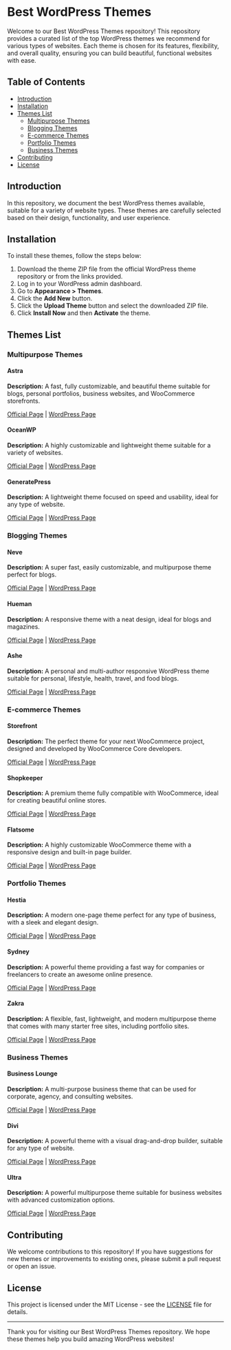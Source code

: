 # Best WordPress Themes

Welcome to our Best WordPress Themes repository! This repository provides a curated list of the top WordPress themes we recommend for various types of websites. Each theme is chosen for its features, flexibility, and overall quality, ensuring you can build beautiful, functional websites with ease.

## Table of Contents
- [Introduction](#introduction)
- [Installation](#installation)
- [Themes List](#themes-list)
  - [Multipurpose Themes](#multipurpose-themes)
  - [Blogging Themes](#blogging-themes)
  - [E-commerce Themes](#e-commerce-themes)
  - [Portfolio Themes](#portfolio-themes)
  - [Business Themes](#business-themes)
- [Contributing](#contributing)
- [License](#license)

## Introduction

In this repository, we document the best WordPress themes available, suitable for a variety of website types. These themes are carefully selected based on their design, functionality, and user experience.

## Installation

To install these themes, follow the steps below:

1. Download the theme ZIP file from the official WordPress theme repository or from the links provided.
2. Log in to your WordPress admin dashboard.
3. Go to **Appearance > Themes**.
4. Click the **Add New** button.
5. Click the **Upload Theme** button and select the downloaded ZIP file.
6. Click **Install Now** and then **Activate** the theme.

## Themes List

### Multipurpose Themes

#### Astra
**Description:** A fast, fully customizable, and beautiful theme suitable for blogs, personal portfolios, business websites, and WooCommerce storefronts.

[Official Page](https://wpastra.com/) | [WordPress Page](https://wordpress.org/themes/astra/)

#### OceanWP
**Description:** A highly customizable and lightweight theme suitable for a variety of websites.

[Official Page](https://oceanwp.org/) | [WordPress Page](https://wordpress.org/themes/oceanwp/)

#### GeneratePress
**Description:** A lightweight theme focused on speed and usability, ideal for any type of website.

[Official Page](https://generatepress.com/) | [WordPress Page](https://wordpress.org/themes/generatepress/)

### Blogging Themes

#### Neve
**Description:** A super fast, easily customizable, and multipurpose theme perfect for blogs.

[Official Page](https://themeisle.com/themes/neve/) | [WordPress Page](https://wordpress.org/themes/neve/)

#### Hueman
**Description:** A responsive theme with a neat design, ideal for blogs and magazines.

[Official Page](https://presscustomizr.com/hueman/) | [WordPress Page](https://wordpress.org/themes/hueman/)

#### Ashe
**Description:** A personal and multi-author responsive WordPress theme suitable for personal, lifestyle, health, travel, and food blogs.

[Official Page](https://wp-royal.com/themes/ashe-pro/) | [WordPress Page](https://wordpress.org/themes/ashe/)

### E-commerce Themes

#### Storefront
**Description:** The perfect theme for your next WooCommerce project, designed and developed by WooCommerce Core developers.

[Official Page](https://woocommerce.com/storefront/) | [WordPress Page](https://wordpress.org/themes/storefront/)

#### Shopkeeper
**Description:** A premium theme fully compatible with WooCommerce, ideal for creating beautiful online stores.

[Official Page](https://shopkeeper.wp-theme.design/) | [WordPress Page](https://wordpress.org/themes/shopkeeper/)

#### Flatsome
**Description:** A highly customizable WooCommerce theme with a responsive design and built-in page builder.

[Official Page](https://flatsome3.uxthemes.com/) | [WordPress Page](https://wordpress.org/themes/flatsome/)

### Portfolio Themes

#### Hestia
**Description:** A modern one-page theme perfect for any type of business, with a sleek and elegant design.

[Official Page](https://themeisle.com/themes/hestia/) | [WordPress Page](https://wordpress.org/themes/hestia/)

#### Sydney
**Description:** A powerful theme providing a fast way for companies or freelancers to create an awesome online presence.

[Official Page](https://athemes.com/theme/sydney/) | [WordPress Page](https://wordpress.org/themes/sydney/)

#### Zakra
**Description:** A flexible, fast, lightweight, and modern multipurpose theme that comes with many starter free sites, including portfolio sites.

[Official Page](https://zakratheme.com/) | [WordPress Page](https://wordpress.org/themes/zakra/)

### Business Themes

#### Business Lounge
**Description:** A multi-purpose business theme that can be used for corporate, agency, and consulting websites.

[Official Page](https://themeforest.net/item/business-lounge-multipurpose-business-and-consulting-theme/20523571) | [WordPress Page](https://wordpress.org/themes/business-lounge/)

#### Divi
**Description:** A powerful theme with a visual drag-and-drop builder, suitable for any type of website.

[Official Page](https://www.elegantthemes.com/gallery/divi/) | [WordPress Page](https://wordpress.org/themes/divi/)

#### Ultra
**Description:** A powerful multipurpose theme suitable for business websites with advanced customization options.

[Official Page](https://themify.me/themes/ultra) | [WordPress Page](https://wordpress.org/themes/ultra/)

## Contributing

We welcome contributions to this repository! If you have suggestions for new themes or improvements to existing ones, please submit a pull request or open an issue.

## License

This project is licensed under the MIT License - see the [LICENSE](LICENSE) file for details.

---

Thank you for visiting our Best WordPress Themes repository. We hope these themes help you build amazing WordPress websites!
